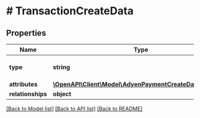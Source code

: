 # # TransactionCreateData

## Properties

Name | Type | Description | Notes
------------ | ------------- | ------------- | -------------
**type** | **string** | The resource&#39;s type |
**attributes** | [**\OpenAPI\Client\Model\AdyenPaymentCreateDataAttributes**](AdyenPaymentCreateDataAttributes.md) |  |
**relationships** | **object** |  | [optional]

[[Back to Model list]](../../README.md#models) [[Back to API list]](../../README.md#endpoints) [[Back to README]](../../README.md)
